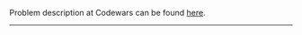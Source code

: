 Problem description at Codewars can be found
[here](https://www.codewars.com/kata/55a144eff5124e546400005a/train/python).

-------------


